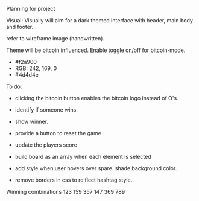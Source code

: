 Planning for project

Visual:
Visually will aim for a dark themed interface with header, main body and footer.

refer to wireframe image (handwritten).

Theme will be bitcoin influenced. Enable toggle on/off for bitcoin-mode.
- #f2a900
- RGB: 242, 169, 0
- #4d4d4e

To do:

- clicking the bitcoin button enables the bitcoin logo instead of O's.

- identify if someone wins.
- show winner.
- provide a button to reset the game
- update the players score
- build board as an array when each element is selected
- add style when user hovers over spare. shade background color.
- remove borders in css to relflect hashtag style.

Winning combinations
123
159
357
147
369
789

